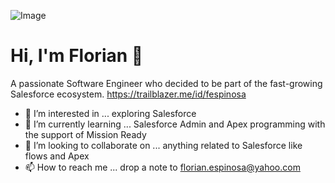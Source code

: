 ![Image](https://user-images.githubusercontent.com/110598993/183244259-8f47f078-99a5-45a1-8823-fc3aac3ad2e4.png)

# Hi, I'm Florian 👋

A passionate Software Engineer who decided to be part of the fast-growing Salesforce ecosystem. 
https://trailblazer.me/id/fespinosa

- 👀 I’m interested in ... exploring Salesforce 
- 🌱 I’m currently learning ... Salesforce Admin and Apex programming with the support of Mission Ready
- 💞️ I’m looking to collaborate on ... anything related to Salesforce like flows and Apex
- 📫 How to reach me ... drop a note to florian.espinosa@yahoo.com

<!---
florian-espinosa/florian-espinosa is a ✨ special ✨ repository because its `README.md` (this file) appears on your GitHub profile.
You can click the Preview link to take a look at your changes.
--->
